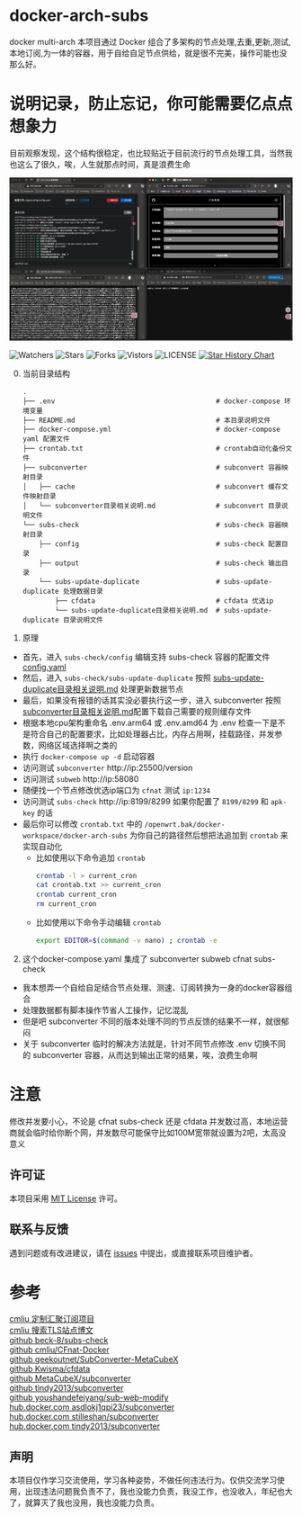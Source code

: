 # docker-arch-subs
docker multi-arch 本项目通过 Docker 组合了多架构的节点处理,去重,更新,测试,本地订阅,为一体的容器，用于自给自足节点供给，就是很不完美，操作可能也没那么好。

# 说明记录，防止忘记，你可能需要亿点点想象力
目前观察发现，这个结构很稳定，也比较贴近于目前流行的节点处理工具，当然我也这么了很久，唉，人生就那点时间，真是浪费生命

![1](images/1.png)

![Watchers](https://img.shields.io/github/watchers/469138946ba5fa/docker-arch-subs) ![Stars](https://img.shields.io/github/stars/469138946ba5fa/docker-arch-subs) ![Forks](https://img.shields.io/github/forks/469138946ba5fa/docker-arch-subs) ![Vistors](https://visitor-badge.laobi.icu/badge?page_id=469138946ba5fa.docker-arch-subs) ![LICENSE](https://img.shields.io/badge/license-CC%20BY--SA%204.0-green.svg)
<a href="https://star-history.com/#469138946ba5fa/docker-arch-subs&Date">
  <picture>
    <source media="(prefers-color-scheme: dark)" srcset="https://api.star-history.com/svg?repos=469138946ba5fa/docker-arch-subs&type=Date&theme=dark" />
    <source media="(prefers-color-scheme: light)" srcset="https://api.star-history.com/svg?repos=469138946ba5fa/docker-arch-subs&type=Date" />
    <img alt="Star History Chart" src="https://api.star-history.com/svg?repos=469138946ba5fa/docker-arch-subs&type=Date" />
  </picture>
</a>

0. 当前目录结构
    ```plaintext
    .
    ├── .env                                        # docker-compose 环境变量
    ├── README.md                                   # 本目录说明文件
    ├── docker-compose.yml                          # docker-compose yaml 配置文件
    ├── crontab.txt                                 # crontab自动化备份文件
    ├── subconverter                                # subconvert 容器映射目录
    │   ├── cache                                   # subconvert 缓存文件映射目录
    │   └── subconverter目录相关说明.md               # subconvert 目录说明文件
    └── subs-check                                  # subs-check 容器映射目录
        ├── config                                  # subs-check 配置目录
        ├── output                                  # subs-check 输出目录
        └── subs-update-duplicate                   # subs-update-duplicate 处理数据目录
            ├── cfdata                              # cfdata 优选ip
            └── subs-update-duplicate目录相关说明.md  # subs-update-duplicate 目录说明文件
    ```

1. 原理  
- 首先，进入 `subs-check/config` 编辑支持 subs-check 容器的配置文件 [config.yaml](subs-check/config/config.yaml)
- 然后，进入 `subs-check/subs-update-duplicate` 按照 [subs-update-duplicate目录相关说明.md](subs-check/subs-update-duplicate/subs-update-duplicate目录相关说明.md) 处理更新数据节点
- 最后，如果没有报错的话其实没必要执行这一步，进入 subconverter 按照 [subconverter目录相关说明.md](subconverter/subconverter目录相关说明.md)配置下载自己需要的规则缓存文件
- 根据本地cpu架构重命名 .env.arm64 或 .env.amd64 为 .env 检查一下是不是符合自己的配置要求，比如处理器占比，内存占用啊，挂载路径，并发参数，网络区域选择啊之类的
- 执行 `docker-compose up -d` 启动容器
- 访问测试 `subconverter` http://ip:25500/version
- 访问测试 `subweb` http://ip:58080
- 随便找一个节点修改优选ip端口为 `cfnat` 测试 `ip:1234`
- 访问测试 `subs-check` http://ip:8199/8299 如果你配置了 `8199/8299` 和 `apk-key` 的话
- 最后你可以修改 `crontab.txt` 中的 `/openwrt.bak/docker-workspace/docker-arch-subs` 为你自己的路径然后想把法追加到 `crontab` 来实现自动化
  - 比如使用以下命令追加 `crontab`
    ```bash
    crontab -l > current_cron
    cat crontab.txt >> current_cron
    crontab current_cron
    rm current_cron
    ``` 
  - 比如使用以下命令手动编辑 `crontab`
    ```bash
    export EDITOR=$(command -v nano) ; crontab -e
    ```
2. 这个docker-compose.yaml 集成了 subconverter subweb cfnat subs-check  
- 我本想弄一个自给自足结合节点处理、测速、订阅转换为一身的docker容器组合
- 处理数据都有脚本操作节省人工操作，记忆混乱
- 但是吧 subconverter 不同的版本处理不同的节点反馈的结果不一样，就很郁闷
- 关于 subconverter 临时的解决方法就是，针对不同节点修改 .env 切换不同的 subconverter 容器，从而达到输出正常的结果，唉，浪费生命啊

# 注意
修改并发要小心，不论是 cfnat subs-check 还是 cfdata 并发数过高，本地运营商就会临时给你断个网，并发数尽可能保守比如100M宽带就设置为2吧，太高没意义

## 许可证
本项目采用 [MIT License](LICENSE) 许可。

## 联系与反馈
遇到问题或有改进建议，请在 [issues](https://github.com/469138946ba5fa/docker-arch-subs/issues) 中提出，或直接联系项目维护者。

# 参考
[cmliu 定制汇聚订阅项目](https://github.com/cmliu/CF-Workers-SUB)  
[cmliu 搜索TLS站点博文](https://cmliussss.com/p/BPBbug/)  
[github beck-8/subs-check](https://github.com/beck-8/subs-check)  
[github cmliu/CFnat-Docker](https://github.com/cmliu/CFnat-Docker)  
[github geekoutnet/SubConverter-MetaCubeX](https://github.com/geekoutnet/SubConverter-MetaCubeX)  
[github Kwisma/cfdata](https://github.com/Kwisma/cfdata)  
[github MetaCubeX/subconverter](https://github.com/MetaCubeX/subconverter)  
[github tindy2013/subconverter](https://github.com/tindy2013/subconverter)  
[github youshandefeiyang/sub-web-modify](https://github.com/youshandefeiyang/sub-web-modify)  
[hub.docker.com asdlokj1qpi23/subconverter](https://hub.docker.com/r/asdlokj1qpi23/subconverter)  
[hub.docker.com stilleshan/subconverter](https://hub.docker.com/r/stilleshan/subconverter)  
[hub.docker.com tindy2013/subconverter](https://hub.docker.com/r/tindy2013/subconverter)  

## 声明
本项目仅作学习交流使用，学习各种姿势，不做任何违法行为。仅供交流学习使用，出现违法问题我负责不了，我也没能力负责，我没工作，也没收入，年纪也大了，就算灭了我也没用，我也没能力负责。